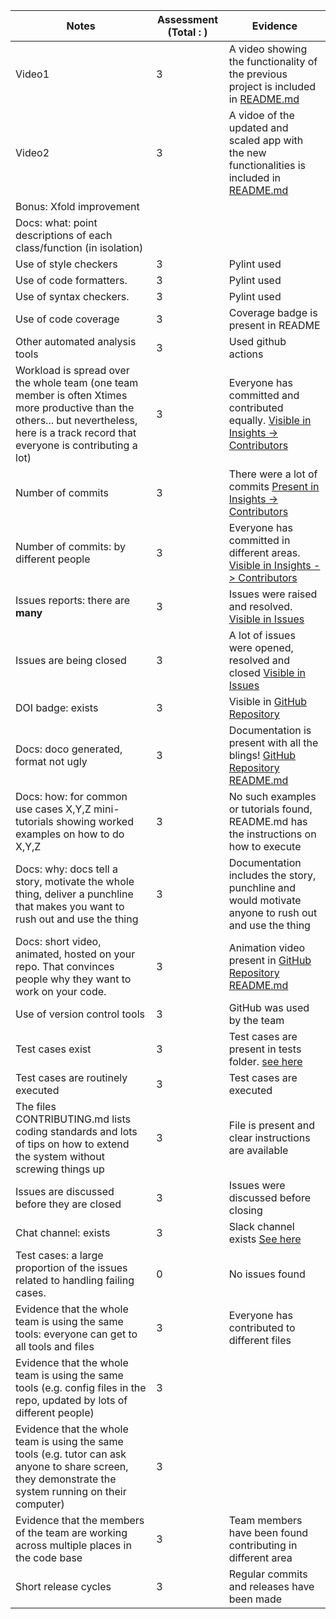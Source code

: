 |Notes|Assessment (Total : )|Evidence|
|-----|---------|----------|
|Video1| 3| A video showing the functionality of the previous project is included in [README.md](https://github.com/kunalshah03/PackReview_Part2/blob/main/README.md) |
|Video2| 3| A vidoe of the updated and scaled app with the new functionalities is included in [README.md](https://github.com/kunalshah03/PackReview_Part2/blob/main/README.md) |
|Bonus: Xfold improvement| | |
|Docs: what: point descriptions of each class/function (in isolation)| | |
|Use of style checkers | 3 | Pylint used|
|Use of code formatters. | 3 | Pylint used|
|Use of syntax checkers. | 3 | Pylint used|
|Use of code coverage | 3 | Coverage badge is present in README|
|Other automated analysis tools| 3 |Used github actions|
|Workload is spread over the whole team (one team member is often Xtimes more productive than the others... but nevertheless, here is a track record that everyone is contributing a lot)| 3 | Everyone has committed and contributed equally. [Visible in Insights -> Contributors](https://github.com/kunalshah03/PackReview_Part2/graphs/contributors)|
|Number of commits| 3 | There were a lot of commits [Present in Insights -> Contributors](https://github.com/kunalshah03/PackReview_Part2/graphs/contributorss) |
|Number of commits: by different people| 3 | Everyone has committed in different areas. [Visible in Insights -> Contributors](https://github.com/kunalshah03/PackReview_Part2/graphs/contributors)|
|Issues reports: there are **many**| 3 | Issues were raised and resolved. [Visible in Issues](https://github.com/kunalshah03/PackReview_Part2/issues) |
|Issues are being closed| 3 | A lot of issues were opened, resolved and closed [Visible in Issues](https://github.com/kunalshah03/PackReview_Part2/issues?q=is%3Aissue+is%3Aclosed) |
|DOI badge: exists| 3 | Visible in [GitHub Repository](https://github.com/kunalshah03/PackReview_Part2) |
|Docs: doco generated, format not ugly | 3 | Documentation is present with all the blings! [GitHub Repository README.md](https://github.com/kunalshah03/PackReview_Part2) |
|Docs: how: for common use cases X,Y,Z mini-tutorials showing worked examples on how to do X,Y,Z| 3 |No such examples or tutorials found, README.md has the instructions on how to execute|
|Docs: why: docs tell a story, motivate the whole thing, deliver a punchline that makes you want to rush out and use the thing| 3 | Documentation includes the story, punchline and would motivate anyone to rush out and use the thing|
|Docs: short video, animated, hosted on your repo. That convinces people why they want to work on your code.|  3| Animation video present in [GitHub Repository README.md](https://github.com/kunalshah03/PackReview_Part2)|
|Use of version control tools| 3 | GitHub was used by the team|
|Test cases exist| 3 |Test cases are present in tests folder. [see here](https://github.com/amisha-w/PackTravel/tree/main/user/tests)|
|Test cases are routinely executed| 3 |Test cases are executed|
|The files CONTRIBUTING.md lists coding standards and lots of tips on how to extend the system without screwing things up| 3 | File is present and clear instructions are available|
|Issues are discussed before they are closed| 3 |Issues were discussed before closing|
|Chat channel: exists| 3 | Slack channel exists [See here](https://github.com/amisha-w/PackTravel/tree/main/images/slack)|
|Test cases: a large proportion of the issues related to handling failing cases.| 0 | No issues found|
|Evidence that the whole team is using the same tools: everyone can get to all tools and files| 3 | Everyone has contributed to different files|
|Evidence that the whole team is using the same tools (e.g. config files in the repo, updated by lots of different people)| 3 | |
|Evidence that the whole team is using the same tools (e.g. tutor can ask anyone to share screen, they demonstrate the system running on their computer)| 3 | |
|Evidence that the members of the team are working across multiple places in the code base| 3 | Team members have been found contributing in different area|
|Short release cycles | 3 | Regular commits and releases have been made|

